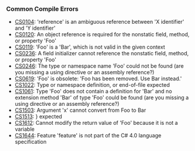 ### Common Compile Errors

- [CS0104](Compiler%20Errors/CS0104.md): 'reference' is an ambiguous reference between 'X identifier' and 'Y identifier'
- [CS0120](Compiler%20Errors/CS0120.md): An object reference is required for the nonstatic field, method, or property 'Foo'
- [CS0119](Compiler%20Errors/CS0119.md): 'Foo' is a 'Bar', which is not valid in the given context
- [CS0236](Compiler%20Errors/CS0236.md): A field initializer cannot reference the nonstatic field, method, or property 'Foo'
- [CS0246](Compiler%20Errors/CS0246.md): The type or namespace name 'Foo' could not be found (are you missing a using directive or an assembly reference?)  
- [CS0619](Compiler%20Errors/CS0619.md): 'Foo' is obsolete: 'Foo has been removed. Use Bar instead.'
- [CS1022](Compiler%20Errors/CS1022.md): Type or namespace definition, or end-of-file expected
- [CS1061](Compiler%20Errors/CS1061.md): Type 'Foo' does not contain a definition for 'Bar' and no extension method 'Bar' of type 'Foo' could be found (are you missing a using directive or an assembly reference?)  
- [CS1503](Compiler%20Errors/CS1503.md): Argument 'x' cannot convert from Foo to Bar
- [CS1513](Compiler%20Errors/CS1513.md): } expected
- [CS1612](Compiler%20Errors/CS1612.md): Cannot modify the return value of 'Foo' because it is not a variable  
- [CS1644](Compiler%20Errors/CS1644.md): Feature 'feature' is not part of the C# 4.0 language specification
